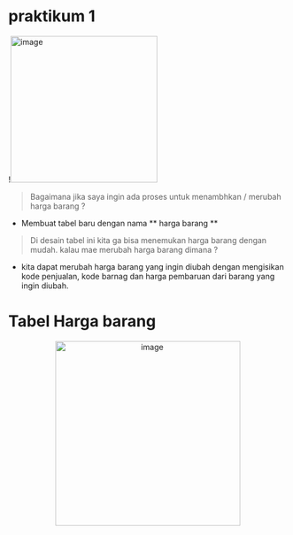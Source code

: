 # praktikum 1
!<img width="265" alt="image" src="https://github.com/yurisaprilian/BASIS-DATA/assets/160213851/88311fb3-ebe3-4295-be12-59c93befac50">

> Bagaimana jika saya ingin ada proses untuk menambhkan / merubah harga barang ?

- Membuat tabel baru dengan nama ** harga barang **
> Di desain tabel ini kita ga bisa menemukan harga barang dengan mudah. kalau mae merubah harga barang dimana ?
- kita dapat merubah harga barang yang ingin diubah dengan mengisikan kode penjualan, kode barnag dan harga pembaruan dari barang yang ingin diubah.

# Tabel Harga barang 
<p align="center">
  <img width="334" alt="image" src="https://github.com/yurisaprilian/BASIS-DATA/assets/160213851/3e628cf8-8e42-4346-9ad1-be38193b2459">
</p>



